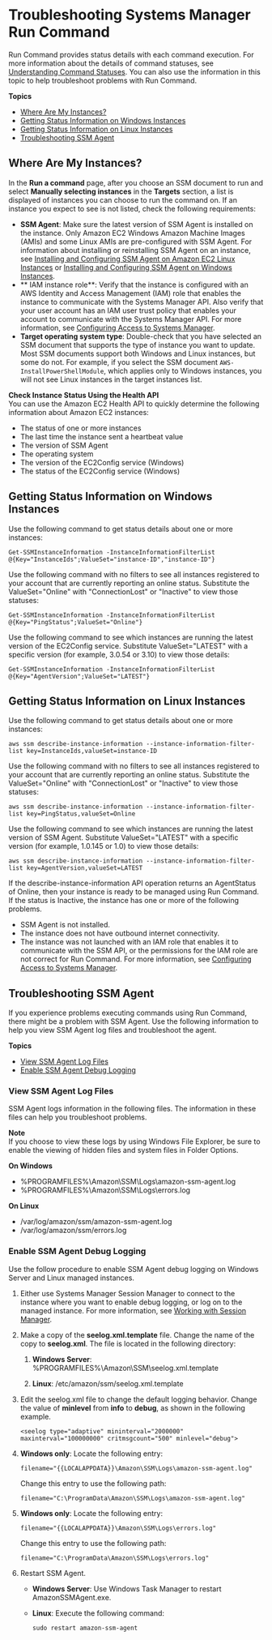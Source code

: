 # Troubleshooting Systems Manager Run Command<a name="troubleshooting-remote-commands"></a>

Run Command provides status details with each command execution\. For more information about the details of command statuses, see [Understanding Command Statuses](monitor-commands.md)\. You can also use the information in this topic to help troubleshoot problems with Run Command\.

**Topics**
+ [Where Are My Instances?](#where-are-instances)
+ [Getting Status Information on Windows Instances](#rc-healthapi-win)
+ [Getting Status Information on Linux Instances](#rc-healthapi-linux)
+ [Troubleshooting SSM Agent](#ts-ssmagent-linux)

## Where Are My Instances?<a name="where-are-instances"></a>

In the **Run a command** page, after you choose an SSM document to run and select **Manually selecting instances** in the **Targets** section, a list is displayed of instances you can choose to run the command on\. If an instance you expect to see is not listed, check the following requirements:
+ **SSM Agent**: Make sure the latest version of SSM Agent is installed on the instance\. Only Amazon EC2 Windows Amazon Machine Images \(AMIs\) and some Linux AMIs are pre\-configured with SSM Agent\. For information about installing or reinstalling SSM Agent on an instance, see [Installing and Configuring SSM Agent on Amazon EC2 Linux Instances](sysman-install-ssm-agent.md) or [Installing and Configuring SSM Agent on Windows Instances](sysman-install-ssm-win.md)\.
+ ** IAM instance role**: Verify that the instance is configured with an AWS Identity and Access Management \(IAM\) role that enables the instance to communicate with the Systems Manager API\. Also verify that your user account has an IAM user trust policy that enables your account to communicate with the Systems Manager API\. For more information, see [Configuring Access to Systems Manager](systems-manager-access.md)\. 
+ **Target operating system type**: Double\-check that you have selected an SSM document that supports the type of instance you want to update\. Most SSM documents support both Windows and Linux instances, but some do not\. For example, if you select the SSM document `AWS-InstallPowerShellModule`, which applies only to Windows instances, you will not see Linux instances in the target instances list\.

**Check Instance Status Using the Health API**  
You can use the Amazon EC2 Health API to quickly determine the following information about Amazon EC2 instances:
+ The status of one or more instances
+ The last time the instance sent a heartbeat value
+ The version of SSM Agent
+ The operating system 
+ The version of the EC2Config service \(Windows\)
+ The status of the EC2Config service \(Windows\)

## Getting Status Information on Windows Instances<a name="rc-healthapi-win"></a>

Use the following command to get status details about one or more instances:

```
Get-SSMInstanceInformation -InstanceInformationFilterList @{Key="InstanceIds";ValueSet="instance-ID","instance-ID"}
```

Use the following command with no filters to see all instances registered to your account that are currently reporting an online status\. Substitute the ValueSet="Online" with "ConnectionLost" or "Inactive" to view those statuses:

```
Get-SSMInstanceInformation -InstanceInformationFilterList @{Key="PingStatus";ValueSet="Online"}
```

Use the following command to see which instances are running the latest version of the EC2Config service\. Substitute ValueSet="LATEST" with a specific version \(for example, 3\.0\.54 or 3\.10\) to view those details:

```
Get-SSMInstanceInformation -InstanceInformationFilterList @{Key="AgentVersion";ValueSet="LATEST"}
```

## Getting Status Information on Linux Instances<a name="rc-healthapi-linux"></a>

Use the following command to get status details about one or more instances:

```
aws ssm describe-instance-information --instance-information-filter-list key=InstanceIds,valueSet=instance-ID
```

Use the following command with no filters to see all instances registered to your account that are currently reporting an online status\. Substitute the ValueSet="Online" with "ConnectionLost" or "Inactive" to view those statuses:

```
aws ssm describe-instance-information --instance-information-filter-list key=PingStatus,valueSet=Online
```

Use the following command to see which instances are running the latest version of SSM Agent\. Substitute ValueSet="LATEST" with a specific version \(for example, 1\.0\.145 or 1\.0\) to view those details:

```
aws ssm describe-instance-information --instance-information-filter-list key=AgentVersion,valueSet=LATEST
```

If the describe\-instance\-information API operation returns an AgentStatus of Online, then your instance is ready to be managed using Run Command\. If the status is Inactive, the instance has one or more of the following problems\. 
+ SSM Agent is not installed\.
+ The instance does not have outbound internet connectivity\.
+ The instance was not launched with an IAM role that enables it to communicate with the SSM API, or the permissions for the IAM role are not correct for Run Command\. For more information, see [Configuring Access to Systems Manager](systems-manager-access.md)\.

## Troubleshooting SSM Agent<a name="ts-ssmagent-linux"></a>

If you experience problems executing commands using Run Command, there might be a problem with SSM Agent\. Use the following information to help you view SSM Agent log files and troubleshoot the agent\. 

**Topics**
+ [View SSM Agent Log Files](#systems-manager-ssm-agent-log-files)
+ [Enable SSM Agent Debug Logging](#systems-manager-ssm-agent-debug-log-files)

### View SSM Agent Log Files<a name="systems-manager-ssm-agent-log-files"></a>

SSM Agent logs information in the following files\. The information in these files can help you troubleshoot problems\.

**Note**  
If you choose to view these logs by using Windows File Explorer, be sure to enable the viewing of hidden files and system files in Folder Options\.

**On Windows**
+ %PROGRAMFILES%\\Amazon\\SSM\\Logs\\amazon\-ssm\-agent\.log
+ %PROGRAMFILES%\\Amazon\\SSM\\Logs\\errors\.log

**On Linux**
+ /var/log/amazon/ssm/amazon\-ssm\-agent\.log
+ /var/log/amazon/ssm/errors\.log

### Enable SSM Agent Debug Logging<a name="systems-manager-ssm-agent-debug-log-files"></a>

Use the follow procedure to enable SSM Agent debug logging on Windows Server and Linux managed instances\.

1. Either use Systems Manager Session Manager to connect to the instance where you want to enable debug logging, or log on to the managed instance\. For more information, see [Working with Session Manager](session-manager-working-with.md)\.

1. Make a copy of the **seelog\.xml\.template** file\. Change the name of the copy to **seelog\.xml**\. The file is located in the following directory:

   1. **Windows Server**: %PROGRAMFILES%\\Amazon\\SSM\\seelog\.xml\.template

   1. **Linux**: /etc/amazon/ssm/seelog\.xml\.template

1. Edit the seelog\.xml file to change the default logging behavior\. Change the value of **minlevel** from **info** to **debug**, as shown in the following example\.

   ```
   <seelog type="adaptive" mininterval="2000000" maxinterval="100000000" critmsgcount="500" minlevel="debug">
   ```

1. **Windows only**: Locate the following entry:

   ```
   filename="{{LOCALAPPDATA}}\Amazon\SSM\Logs\amazon-ssm-agent.log"
   ```

   Change this entry to use the following path:

   ```
   filename="C:\ProgramData\Amazon\SSM\Logs\amazon-ssm-agent.log"
   ```

1. **Windows only**: Locate the following entry:

   ```
   filename="{{LOCALAPPDATA}}\Amazon\SSM\Logs\errors.log"
   ```

   Change this entry to use the following path:

   ```
   filename="C:\ProgramData\Amazon\SSM\Logs\errors.log"
   ```

1. Restart SSM Agent\.
   + **Windows Server**: Use Windows Task Manager to restart AmazonSSMAgent\.exe\.
   + **Linux**: Execute the following command:

     ```
     sudo restart amazon-ssm-agent
     ```